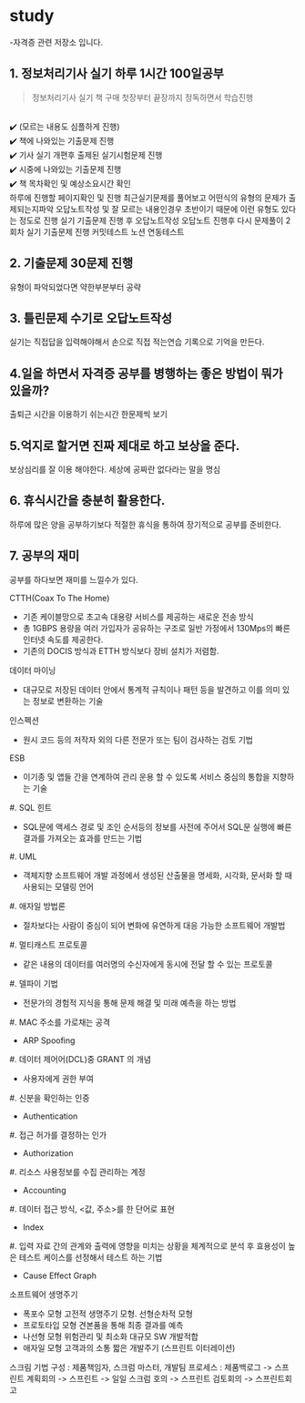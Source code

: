# study
-자격증 관련 저장소 입니다.

## 1. 정보처리기사 실기 하루 1시간 100일공부

> 정보처리기사 실기 책 구매 첫장부터 끝장까지 정독하면서 학습진행 
<br>
✔️ (모르는 내용도 심플하게 진행) <br>
✔️ 책에 나와있는 기출문제 진행 <br>
✔️ 기사 실기 개편후 출제된 실기시험문제 진행 <br>
✔️ 시중에 나와있는 기출문제 진행 <br>
✔️ 책 목차확인 및 예상소요시간 확인 <br>
하루에 진행할 페이지확인 및 진행
최근실기문제를 풀어보고 어떤식의 유형의 문제가 출제되는지파악
오답노트작성 및 잘 모르는 내용인경우 초반이기 때문에 
이런 유형도 있다는 정도로 진행
실기 기출문제 진행 후 오답노트작성
오답노트 진행후 다시 문제풀이
2회차 실기 기출문제 진행
커밋테스트 노션 연동테스트

## 2. 기출문제 30문제 진행
유형이 파악되었다면 약한부분부터 공략

## 3. 틀린문제 수기로 오답노트작성
실기는 직접답을 입력해야해서 손으로 직접 적는연습
기록으로 기억을 만든다.

## 4.일을 하면서 자격증 공부를 병행하는 좋은 방법이 뭐가 있을까?
출퇴근 시간을 이용하기
쉬는시간 한문제씩 보기
 
## 5.억지로 할거면 진짜 제대로 하고 보상을 준다.
보상심리를 잘 이용 해야한다.
세상에 공짜란 없다라는 말을 명심

## 6. 휴식시간을 충분히 활용한다.
하루에 많은 양을 공부하기보다 적절한 휴식을 통하여 장기적으로 공부를 준비한다.

## 7. 공부의 재미
공부를 하다보면 재미를 느낄수가 있다.


CTTH(Coax To The Home)
- 기존 케이블망으로 초고속 대용량 서비스를 제공하는 새로운 전송 방식
- 총 1GBPS 용량을 여러 가입자가 공유하는 구조로 일반 가정에서 130Mps의 빠른 인터넷 속도를 제공한다. 
- 기존의 DOCIS 방식과  ETTH 방식보다 장비 설치가 저렴함.  


데이터 마이닝
- 대규모로 저장된 데이터 안에서 통계적 규칙이나 패턴 등을 발견하고 이를 의미 있는 정보로 변환하는 기술 

인스펙션
- 원시 코드 등의 저작자 외의 다른 전문가 또는 팀이 검사하는 검토 기법

ESB
- 이기종 및 앱들 간을 연계하여 관리 운용 할 수 있도록 서비스 중심의 통합을 지향하는 기술

#. SQL 힌트
- SQL문에 액세스 경로 및 조인 순서등의 정보를 사전에 주어서 SQL문 실행에 빠른 결과를 가져오는 효과를 만드는 기법


#. UML
- 객체지향 소프트웨어 개발 과정에서 생성된 산출물을 명세화, 시각화, 문서화 할 때 사용되는 모델링 언어

#. 애자일 방법론
- 절차보다는 사람이 중심이 되어 변화에 유연하게 대응 가능한 소프트웨어 개발법



#. 멀티캐스트 프로토콜
- 같은 내용의 데이터를 여러명의 수신자에게 동시에 전달 할 수 있는 프로토콜

#. 델파이 기법
- 전문가의 경험적 지식을 통해 문제 해결 및 미래 예측을 하는 방법

#. MAC 주소를 가로채는 공격
- ARP Spoofing

#. 데이터 제어어(DCL)중 GRANT 의 개념
- 사용자에게 권한 부여

#. 신분을 확인하는 인증
- Authentication

#. 접근 허가를 결정하는 인가
- Authorization

#. 리소스 사용정보를 수집 관리하는 계정
- Accounting

#. 데이터 접근 방식, <값, 주소>를 한 단어로 표현
- Index

#. 입력 자료 간의 관계와 출력에 영향을 미치는 상황을 체계적으로 분석 후 효용성이 높은 테스트 케이스를 선정해서 테스트 하는 기법
- Cause Effect Graph



소프트웨어 생명주기
- 폭포수 모형 고전적 생명주기 모형. 선형순차적 모형
- 프로토타입 모형 견본품을 통해 최종 결과를 예측
- 나선형 모형 위험관리 및 최소화 대규모 SW 개발적합
- 애자일 모형 고객과의 소통 짧은 개발주기 (스프린트 이터레이션)


스크림 기법
구성 : 제품책임자, 스크럼 마스터, 개발팀
프로세스 : 제품백로그 -> 스프린트 계획회의 -> 스프린트 -> 일일 스크럼 호의 -> 스프린트 검토회의 -> 스프린트회고
